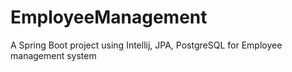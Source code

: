 # EmployeeManagement
A Spring Boot project using Intellij, JPA, PostgreSQL for Employee management system
